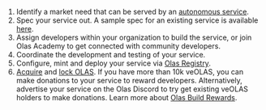 1. Identify a market need that can be served by an [autonomous service](https://olas.network/learn#what-are-autonomous-services).
1. Spec your service out. A sample spec for an existing service is available [here](https://github.com/valory-xyz/autonolas-aip/blob/aip-2/docs/OlasAutomate.pdf).
1. Assign developers within your organization to build the service, or join Olas Academy to get connected with community developers.
1. Coordinate the development and testing of your service.
1. Configure, mint and deploy your service via [Olas Registry](https://registry.olas.network).
1. [Acquire](https://olas.network/olas-token#get-olas) and [lock OLAS](https://member.olas.network). If you have more than 10k veOLAS, you can make donations to your service to reward developers. Alternatively, advertise your service on the Olas Discord to try get existing veOLAS holders to make donations. Learn more about [Olas Build Rewards](https://olas.network/build). 